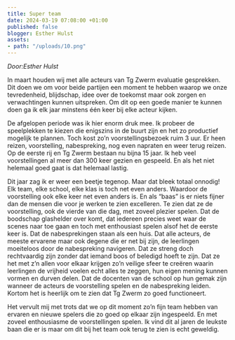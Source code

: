```yaml
---
title: Super team
date: 2024-03-19 07:08:00 +01:00
published: false
blogger: Esther Hulst
assets:
- path: "/uploads/10.png"
---
```


*Door:Esther Hulst*

In maart houden wij met alle acteurs van Tg Zwerm evaluatie gesprekken. Dit doen we om voor beide partijen een moment te hebben waarop we onze tevredenheid, blijdschap, idee over de toekomst maar ook zorgen en verwachtingen kunnen uitspreken. Om dit op een goede manier te kunnen doen ga ik elk jaar minstens één keer bij elke acteur kijken. 

De afgelopen periode was ik hier enorm druk mee. Ik probeer de speelplekken te kiezen die enigszins in de buurt zijn en het zo productief mogelijk te plannen. Toch kost zo’n voorstellingsbezoek ruim 3 uur. Er heen reizen, voorstelling, nabespreking, nog even napraten en weer terug reizen. Op de eerste rij en Tg Zwerm bestaan nu bijna 15 jaar. Ik heb veel voorstellingen al meer dan 300 keer gezien en gespeeld. En als het niet helemaal goed gaat is dat helemaal lastig.

Dit jaar zag ik er weer een beetje tegenop. Maar dat bleek totaal onnodig! Elk team, elke school, elke klas is toch net even anders. Waardoor de voorstelling ook elke keer net even anders is. En als “baas” is er niets fijner dan de mensen die voor je werken te zien excelleren. Te zien dat ze de voorstelling, ook de vierde van die dag, met zoveel plezier spelen. Dat de boodschap glashelder over komt, dat iedereen precies weet waar de scenes naar toe gaan en toch met enthousiast spelen alsof het de eerste keer is. Dat de nabesprekingen staan als een huis. Dat alle acteurs, de meeste ervarene maar ook degene die er net bij zijn, de leerlingen moeiteloos door de nabespreking navigeren. Dat ze streng doch rechtvaardig zijn zonder dat iemand boos of beledigd hoeft te zijn. Dat ze het met z’n allen voor elkaar krijgen zo’n veilige sfeer te creëren waarin leerlingen de vrijheid voelen echt alles te zeggen, hun eigen mening kunnen vormen en durven delen. Dat de docenten van de school op hun gemak zijn wanneer de acteurs de voorstelling spelen en de nabespreking leiden. Kortom het is heerlijk om te zien dat Tg Zwerm zo goed functioneert. 

Het vervult mij met trots dat we op dit moment zo’n fijn team hebben van ervaren en nieuwe spelers die zo goed op elkaar zijn ingespeeld. En met zoveel enthousiasme de voorstellingen spelen. Ik vind dit al jaren de leukste baan die er is maar om dit bij het team ook terug te zien is echt geweldig.